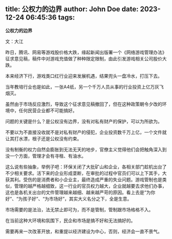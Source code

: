 title: 公权力的边界
author: John Doe
date: 2023-12-24 06:45:36
tags:
---
**公权力的边界**<!--more-->

文：大江

昨日，腾讯、网易等游戏股价格大跌，缘起新闻出版署一个《网络游戏管理办法》征求意见稿，稿件中对游戏充值做了种种限定限制，由此引发游戏相关公司股价大跌。

本来经济下行，游戏类口红行业迎来发展机遇，结果兜头一盘冷水，打压下去。

当年教培行业也是如此，一张A4纸，另一个千万人员从事的行业投资上亿万灰飞烟灭。

虽然由于市场反应激烈，导致这个征求意见稿撤回了，但在这种政策朝令夕改的环境中，任何民营企业都不可能搞好。

问题的关键是什么？是公权没有边界，没有对私有财产的保护，可以为所欲为。

不要以为不直接没收就不是对私有财产的侵犯，企业投资数千万上亿，一个文件就让其打水漂，根子还是公权没有约束。

没有制衡的权力自然会膨胀到无法无天的地步，官僚主义觉得他们会把触角深入到没一个方面，管理才会有寻租、有油水。

这么说有些抽象，举例子吧：环保关闭了大批矿山和企业，各相关部门趁机出台了不少相关要求。活下来的企业形成垄断，在审批的过程中官员们可以上下其手，大获其利。受伤的是消费者和小企业主，最终造成严重的失业问题。游戏管制也是类似，管理的越严格越细致，这一行业的官员权力越大，企业就越要去求他们办事，这也是各机关出台的文件管理越来越细、越来越严苛的原因。看上去是“为你好”、“为孩子好”、“为市场好”，其实大义名分之下，全是生意。

市场需要的是法治，法无禁止即可为，而不是管制，管制跟市场格格不入。

在当前这种大环境和氛围下，民企和市场是搞不好和无法搞好的。

需要再来一次改革开放，和重提以经济建设为中心，否则，经济会一直不景气。